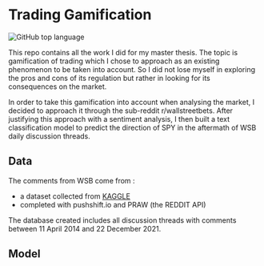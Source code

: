 # Trading Gamification
![GitHub top language](https://img.shields.io/github/languages/top/bordbe/trading_gamification?color=yellow)

This repo contains all the work I did for my master thesis. The topic is gamification of trading which I chose to approach as an existing phenomenon to be taken into account. So I did not lose myself in exploring the pros and cons of its regulation but rather in looking for its consequences on the market. 

In order to take this gamification into account when analysing the market, I decided to approach it through the sub-reddit r/wallstreetbets. After justifying this approach with a sentiment analysis, I then built a text classification model to predict the direction of SPY in the aftermath of WSB daily discussion threads. 

##  Data

The comments from WSB come from : 

* a dataset collected from [KAGGLE](https://www.kaggle.com/theriley106/wallstreetbetscomments)
* completed with pushshift.io and PRAW (the REDDIT API)

The database created includes all discussion threads with comments between 11 April 2014 and 22 December 2021.

##  Model

